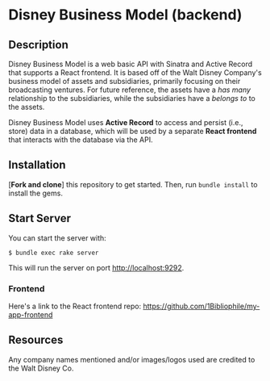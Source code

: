 # Disney Business Model (backend)

## Description

Disney Business Model is a web basic API with Sinatra and Active Record that 
supports a React frontend. It is based off of the Walt Disney Company's 
business model of assets and subsidiaries, primarily focusing on their 
broadcasting ventures. For future reference, the assets have a _has many_
relationship to the subsidiaries, while the subsidiaries have a _belongs to_
to the assets.

Disney Business Model uses **Active Record** to access and persist (i.e., store)
data in a database, which will be used by a separate **React frontend** that 
interacts with the database via the API.


## Installation

[**Fork and clone**] this repository to get started. Then, run
`bundle install` to install the gems.

## Start Server

You can start the server with:

```console
$ bundle exec rake server
```

This will run the server on port
[http://localhost:9292](http://localhost:9292).

### Frontend

Here's a link to the React frontend repo:
https://github.com/1Bibliophile/my-app-frontend


## Resources

[Active Record]: https://edgeguides.rubyonrails.org/active_record_basics.html

Any company names mentioned and/or images/logos used are credited to the
Walt Disney Co.
